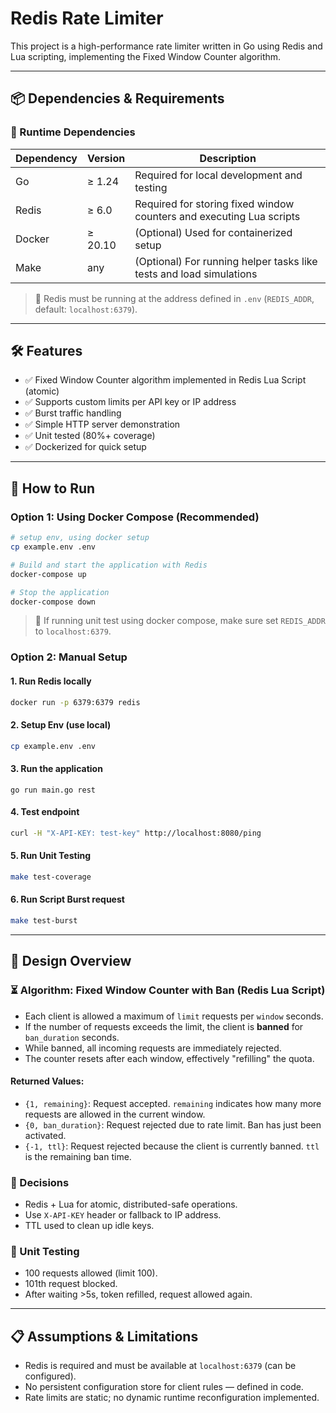 # Redis Rate Limiter

This project is a high-performance rate limiter written in Go using Redis and Lua scripting, implementing the Fixed Window Counter algorithm.

---

## 📦 Dependencies & Requirements

### 🔧 Runtime Dependencies

| Dependency | Version | Description                                                          |
| ---------- | ------- | -------------------------------------------------------------------- |
| Go         | ≥ 1.24  | Required for local development and testing                           |
| Redis      | ≥ 6.0   | Required for storing fixed window counters and executing Lua scripts |
| Docker     | ≥ 20.10 | (Optional) Used for containerized setup                              |
| Make       | any     | (Optional) For running helper tasks like tests and load simulations  |

> 📌 Redis must be running at the address defined in `.env` (`REDIS_ADDR`, default: `localhost:6379`).

---

## 🛠 Features

- ✅ Fixed Window Counter algorithm implemented in Redis Lua Script (atomic)
- ✅ Supports custom limits per API key or IP address
- ✅ Burst traffic handling
- ✅ Simple HTTP server demonstration
- ✅ Unit tested (80%+ coverage)
- ✅ Dockerized for quick setup

---

## 🚀 How to Run

### Option 1: Using Docker Compose (Recommended)

```bash
# setup env, using docker setup
cp example.env .env

# Build and start the application with Redis
docker-compose up

# Stop the application
docker-compose down
```

> 📌 If running unit test using docker compose, make sure set `REDIS_ADDR` to `localhost:6379`.

### Option 2: Manual Setup

#### 1. Run Redis locally

```bash
docker run -p 6379:6379 redis
```

#### 2. Setup Env (use local)

```bash
cp example.env .env
```

#### 3. Run the application

```
go run main.go rest
```

#### 4. Test endpoint

```bash
curl -H "X-API-KEY: test-key" http://localhost:8080/ping
```

#### 5. Run Unit Testing

```bash
make test-coverage
```

#### 6. Run Script Burst request

```bash
make test-burst
```

---

## 📌 Design Overview

### ⏳ Algorithm: Fixed Window Counter with Ban (Redis Lua Script)

- Each client is allowed a maximum of `limit` requests per `window` seconds.
- If the number of requests exceeds the limit, the client is **banned** for `ban_duration` seconds.
- While banned, all incoming requests are immediately rejected.
- The counter resets after each window, effectively "refilling" the quota.

#### Returned Values:
- `{1, remaining}`: Request accepted. `remaining` indicates how many more requests are allowed in the current window.
- `{0, ban_duration}`: Request rejected due to rate limit. Ban has just been activated.
- `{-1, ttl}`: Request rejected because the client is currently banned. `ttl` is the remaining ban time.

### 🧠 Decisions

- Redis + Lua for atomic, distributed-safe operations.
- Use `X-API-KEY` header or fallback to IP address.
- TTL used to clean up idle keys.

### 🧪 Unit Testing

- 100 requests allowed (limit 100).
- 101th request blocked.
- After waiting >5s, token refilled, request allowed again.

---

## 📋 Assumptions & Limitations

- Redis is required and must be available at `localhost:6379` (can be configured).
- No persistent configuration store for client rules — defined in code.
- Rate limits are static; no dynamic runtime reconfiguration implemented.
